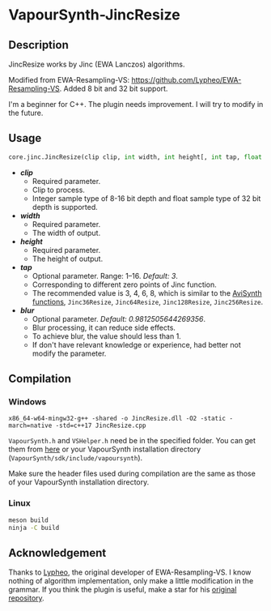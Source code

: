# VapourSynth-JincResize

## Description

JincResize works by Jinc (EWA Lanczos) algorithms.

Modified from EWA-Resampling-VS: https://github.com/Lypheo/EWA-Resampling-VS. Added 8 bit and 32 bit support.

I'm a beginner for C++. The plugin needs improvement. I will try to modify in the future.

## Usage

```python
core.jinc.JincResize(clip clip, int width, int height[, int tap, float blur])
```

* ***clip***
    * Required parameter.
    * Clip to process.
    * Integer sample type of 8-16 bit depth and float sample type of 32 bit depth is supported.
* ***width***
    * Required parameter.
    * The width of output.
* ***height***
    * Required parameter.
    * The height of output.
* ***tap***
    * Optional parameter. Range: 1–16. *Default: 3*.
    * Corresponding to different zero points of Jinc function.
    * The recommended value is 3, 4, 6, 8, which is similar to the [AviSynth functions](https://github.com/AviSynth/jinc-resize),  ` Jinc36Resize `, ` Jinc64Resize `, ` Jinc128Resize `, ` Jinc256Resize `.
* ***blur***
    * Optional parameter. *Default: 0.9812505644269356*.
    * Blur processing, it can reduce side effects.
    * To achieve blur, the value should less than 1.
    * If don't have relevant knowledge or experience, had better not modify the parameter.

## Compilation

### Windows

```
x86_64-w64-mingw32-g++ -shared -o JincResize.dll -O2 -static -march=native -std=c++17 JincResize.cpp
```

`VapourSynth.h` and `VSHelper.h` need be in the specified folder. You can get them from [here](https://github.com/vapoursynth/vapoursynth/tree/master/include) or your VapourSynth installation directory (`VapourSynth/sdk/include/vapoursynth`).

Make sure the header files used during compilation are the same as those of your VapourSynth installation directory.

### Linux

```bash
meson build
ninja -C build
```

## Acknowledgement

Thanks to [Lypheo]( https://github.com/Lypheo ), the original developer of EWA-Resampling-VS. I know nothing of algorithm implementation, only make a little modification in the grammar. If you think the plugin is useful, make a star for his [original repository](https://github.com/Lypheo/EWA-Resampling-VS).
